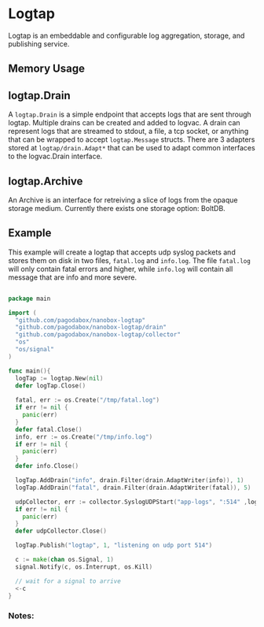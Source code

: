 # Logtap

Logtap is an embeddable and configurable log aggregation, storage, and publishing service.

## Memory Usage

## logtap.Drain

A `logtap.Drain` is a simple endpoint that accepts logs that are sent through logtap. Multiple drains can be created and added to logvac. A drain can represent logs that are streamed to stdout, a file, a tcp socket, or anything that can be wrapped to accept `logtap.Message` structs. There are 3 adapters stored at `logtap/drain.Adapt*` that can be used to adapt common interfaces to the logvac.Drain interface.

## logtap.Archive

An Archive is an interface for retreiving a slice of logs from the opaque storage medium. Currently there exists one storage option: BoltDB.

## Example

This example will create a logtap that accepts udp syslog packets and stores them on disk in two files, `fatal.log` and `info.log`. The file `fatal.log` will only contain fatal errors and higher, while `info.log` will contain all message that are info and more severe.

```go

package main

import (
  "github.com/pagodabox/nanobox-logtap"
  "github.com/pagodabox/nanobox-logtap/drain"
  "github.com/pagodabox/nanobox-logtap/collector"
  "os"
  "os/signal"
)

func main(){
  logTap := logtap.New(nil)
  defer logTap.Close()
  
  fatal, err := os.Create("/tmp/fatal.log")
  if err != nil {
    panic(err)
  }
  defer fatal.Close()
  info, err := os.Create("/tmp/info.log")
  if err != nil {
    panic(err)
  }
  defer info.Close()

  logTap.AddDrain("info", drain.Filter(drain.AdaptWriter(info)), 1)
  logTap.AddDrain("fatal", drain.Filter(drain.AdaptWriter(fatal)), 5)

  udpCollector, err := collector.SyslogUDPStart("app-logs", ":514" ,logTap)
  if err != nil {
    panic(err)
  }
  defer udpCollector.Close()

  logTap.Publish("logtap", 1, "listening on udp port 514")

  c := make(chan os.Signal, 1)
  signal.Notify(c, os.Interrupt, os.Kill)

  // wait for a signal to arrive
  <-c
}
```


### Notes: